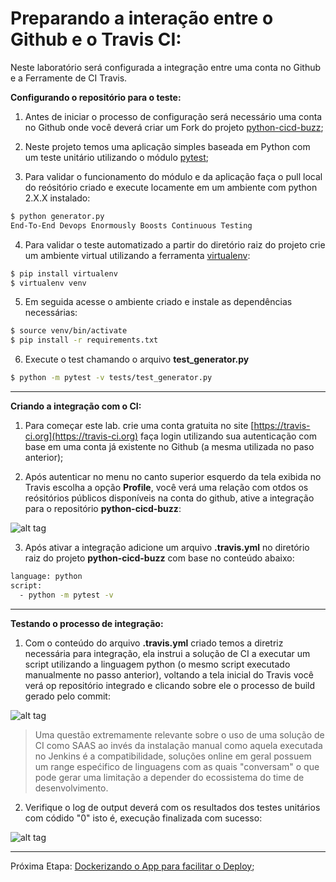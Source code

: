 # Preparando a interação entre o Github e o Travis CI:

Neste laboratório será configurada a integração entre uma conta no Github e a Ferramente de CI Travis.

**Configurando o repositório para o teste:**

1. Antes de iniciar o processo de configuração será necessário uma conta no Github onde você deverá criar um Fork do projeto [python-cicd-buzz](https://github.com/fiapsecdevops/python-cicd-buzz);

2. Neste projeto temos uma aplicação simples baseada em Python com um teste unitário utilizando o módulo [pytest](https://docs.pytest.org/en/latest/);

3. Para validar o funcionamento do módulo e da aplicação faça o pull local do reósitório criado e execute locamente em um ambiente com python 2.X.X instalado:

```sh
$ python generator.py
End-To-End Devops Enormously Boosts Continuous Testing
```

4. Para validar o teste automatizado a partir do diretório raiz do projeto crie um ambiente virtual utilizando a ferramenta [virtualenv](https://virtualenv.pypa.io/en/stable/): 

```sh
$ pip install virtualenv
$ virtualenv venv
```

5. Em seguida acesse o ambiente criado e instale as dependências necessárias:

```sh
$ source venv/bin/activate
$ pip install -r requirements.txt
```

6. Execute o test chamando o arquivo **test_generator.py**

```sh
$ python -m pytest -v tests/test_generator.py
```

---

**Criando a integração com o CI:**

1. Para começar este lab. crie uma conta gratuita no site [https://travis-ci.org](https://travis-ci.org) faça login utilizando sua autenticação com base em uma conta já existente no Github (a mesma utilizada no paso anterior);

2. Após autenticar no menu no canto superior esquerdo da tela exibida no Travis escolha a opção **Profile**, você verá uma relação com otdos os reósitórios públicos disponíveis na conta do github, ative a integração para o repositório **python-cicd-buzz**:

![alt tag](https://github.com/fiapsecdevops/classroom/raw/master/labs/images/1.1.1-travis.png)


3. Após ativar a integração adicione um arquivo **.travis.yml** no diretório raiz do projeto **python-cicd-buzz** com base no conteúdo abaixo:

```sh
language: python
script:
  - python -m pytest -v
```

---

**Testando o processo de integração:**

1. Com o conteúdo do arquivo **.travis.yml** criado temos a diretriz necessária para integração, ela instrui a solução de CI a executar um script utilizando a linguagem python (o mesmo script executado manualmente no passo anterior), voltando a tela inicial do Travis você verá op repositório integrado e clicando sobre ele o processo de build gerado pelo commit:

![alt tag](https://github.com/fiapsecdevops/classroom/raw/master/labs/images/1.1.2-travis.png)

> Uma questão extremamente relevante sobre o uso de uma solução de CI como SAAS ao invés da instalação manual como aquela executada no Jenkins é a compatibilidade, soluções online em geral possuem um range espećifico de linguagens com as quais "conversam" o que pode gerar uma limitação a depender do ecossistema do time de desenvolvimento.

2. Verifique o log de output deverá com os resultados dos testes unitários com códido "0" isto é, execução finalizada com sucesso:

![alt tag](https://github.com/fiapsecdevops/classroom/raw/master/labs/images/1.1.3-travis.png)

---

Próxima Etapa: [Dockerizando o App para facilitar o Deploy](https://github.com/fiapsecdevops/classroom/blob/master/labs/travis/02-lab-dockersetup.md);
